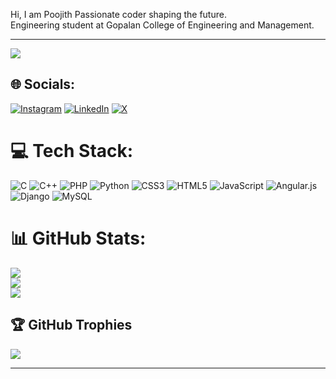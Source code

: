 Hi, I am Poojith
Passionate coder shaping the future.<br>Engineering student at Gopalan College of Engineering and Management.

---

[![](https://visitcount.itsvg.in/api?id=Poojith-L&icon=0&color=0)](https://visitcount.itsvg.in)

## 🌐 Socials:
[![Instagram](https://img.shields.io/badge/Instagram-%23E4405F.svg?logo=Instagram&logoColor=white)](https://instagram.com/poojith.l) [![LinkedIn](https://img.shields.io/badge/LinkedIn-%230077B5.svg?logo=linkedin&logoColor=white)](https://www.linkedin.com/in/poojith-l-321ba3288) [![X](https://img.shields.io/badge/X-black.svg?logo=X&logoColor=white)](https://x.com/@poojith_l) 

# 💻 Tech Stack:
![C](https://img.shields.io/badge/c-%2300599C.svg?style=plastic&logo=c&logoColor=white) ![C++](https://img.shields.io/badge/c++-%2300599C.svg?style=plastic&logo=c%2B%2B&logoColor=white) ![PHP](https://img.shields.io/badge/php-%23777BB4.svg?style=plastic&logo=php&logoColor=white) ![Python](https://img.shields.io/badge/python-3670A0?style=plastic&logo=python&logoColor=ffdd54) ![CSS3](https://img.shields.io/badge/css3-%231572B6.svg?style=plastic&logo=css3&logoColor=white) ![HTML5](https://img.shields.io/badge/html5-%23E34F26.svg?style=plastic&logo=html5&logoColor=white) ![JavaScript](https://img.shields.io/badge/javascript-%23323330.svg?style=plastic&logo=javascript&logoColor=%23F7DF1E) ![Angular.js](https://img.shields.io/badge/angular.js-%23E23237.svg?style=plastic&logo=angularjs&logoColor=white) ![Django](https://img.shields.io/badge/django-%23092E20.svg?style=plastic&logo=django&logoColor=white) ![MySQL](https://img.shields.io/badge/mysql-4479A1.svg?style=plastic&logo=mysql&logoColor=white)
# 📊 GitHub Stats:
![](https://github-readme-stats.vercel.app/api?username=Poojith-L&theme=dark&hide_border=true&include_all_commits=true&count_private=true)<br/>
![](https://github-readme-streak-stats.herokuapp.com/?user=Poojith-L&theme=dark&hide_border=true)<br/>
![](https://github-readme-stats.vercel.app/api/top-langs/?username=Poojith-L&theme=dark&hide_border=true&include_all_commits=true&count_private=true&layout=compact)

## 🏆 GitHub Trophies
![](https://github-profile-trophy.vercel.app/?username=Poojith-L&theme=radical&no-frame=true&no-bg=true&margin-w=4)

---


<!-- Proudly created with GPRM ( https://gprm.itsvg.in ) -->
